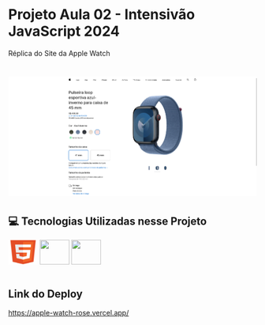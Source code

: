 # Projeto Aula 02 - Intensivão JavaScript 2024
Réplica do Site da Apple Watch

<h1 align="center">
  <img alt="Dom Casmurro" title="Dom Casmurro" width="700" src="imagens/site.png" />
</h1>


## 💻 Tecnologias Utilizadas nesse Projeto
<div style="display: inline_block">
  <img align="center" height="50" width="60" src="https://raw.githubusercontent.com/devicons/devicon/master/icons/html5/html5-original.svg">
  <img align="center" height="50" width="60" src="https://cdn.jsdelivr.net/gh/devicons/devicon/icons/css3/css3-original.svg">
  <img align="center" height="50" width="60" src="https://cdn.jsdelivr.net/gh/devicons/devicon/icons/javascript/javascript-original.svg">
</div>

<br>

## Link do Deploy
https://apple-watch-rose.vercel.app/
